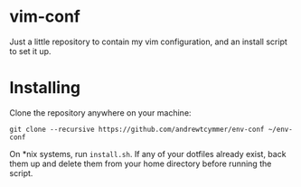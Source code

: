 # vim-conf
Just a little repository to contain my vim configuration, and an install script to set it up.

# Installing #
Clone the repository anywhere on your machine:  

    git clone --recursive https://github.com/andrewtcymmer/env-conf ~/env-conf

On \*nix systems, run `install.sh`. If any of your dotfiles already exist, back them up and delete them from your home directory before running the script.  
